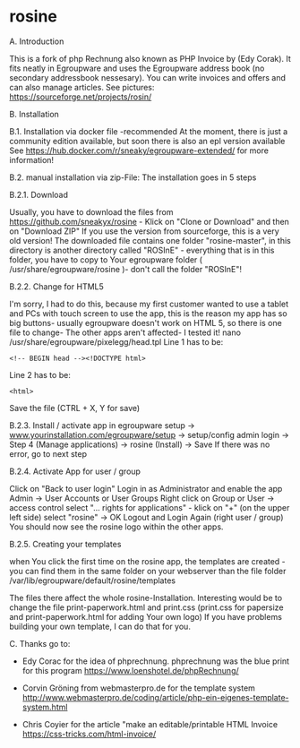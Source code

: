 # rosine
A. Introduction
 
This is a fork of php Rechnung also known as PHP Invoice by (Edy Corak).
It fits neatly in Egroupware and uses the Egroupware address book (no secondary addressbook nessesary).
You can write invoices and offers and can also manage articles.
See pictures: https://sourceforge.net/projects/rosin/

B. Installation

B.1. Installation via docker file -recommended
At the moment, there is just a community edition available, but soon there is also an epl version available
See https://hub.docker.com/r/sneaky/egroupware-extended/ for more information!

B.2. manual installation via zip-File:
The installation goes in 5 steps

B.2.1. Download

Usually, you have to download the files from https://github.com/sneakyx/rosine - Klick on "Clone or Download" and then on "Download ZIP"
If you use the version from sourceforge, this is a very old version!
The downloaded file contains one folder "rosine-master", in this directory is another directory called "ROSInE" - everything that is in this folder, you have to copy to Your egroupware folder ( /usr/share/egroupware/rosine )- don't call the folder "ROSInE"!

B.2.2. Change for HTML5

I'm sorry, I had to do this, because my first customer wanted to use a tablet and PCs with touch screen to use the app, this is the reason my app has so big buttons- usually egroupware doesn't work on HTML 5, so there is one file to change- The other apps aren't affected- I tested it!
nano /usr/share/egroupware/pixelegg/head.tpl
Line 1 has to be:

`<!-- BEGIN head --><!DOCTYPE html>`

Line 2 has to be:

`<html>`


Save the file (CTRL + X, Y for save)


B.2.3. Install / activate app in egroupware setup -> www.yourinstallation.com/egroupware/setup  -> setup/config admin login -> Step 4 (Manage applications) -> rosine (Install) -> Save
If there was no error, go to next step

B.2.4. Activate App for user / group

Click on "Back to user login" Login in as Administrator and enable the app
Admin -> User Accounts or User Groups
Right click on Group or User -> access control
select "... rights for applications" - klick on "+" (on the upper left side)
select "rosine" -> OK
Logout and Login Again (right user / group)
You should now see the rosine logo within the other apps.

B.2.5. Creating your templates

when You click the first time on the rosine app, the templates are created - you can find them in the same folder on your webserver than the file folder
/var/lib/egroupware/default/rosine/templates

The files there affect the whole rosine-Installation. Interesting would be to change the file
print-paperwork.html and print.css
(print.css for papersize and print-paperwork.html for adding Your own logo)
If you have problems building your own template, I can do that for you.



C. Thanks go to:

- Edy Corac for the idea of phprechnung. phprechnung was the blue print for this program
https://www.loenshotel.de/phpRechnung/

- Corvin Gröning from webmasterpro.de for the template system 
http://www.webmasterpro.de/coding/article/php-ein-eigenes-template-system.html

- Chris Coyier for the article "make an editable/printable HTML Invoice
https://css-tricks.com/html-invoice/
